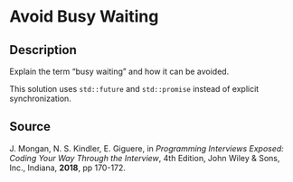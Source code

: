 # Avoid Busy Waiting

## Description

Explain the term “busy waiting” and how it can be avoided.

This solution uses `std::future` and `std::promise` instead of explicit synchronization.

## Source

J. Mongan, N. S. Kindler, E. Giguere, in *Programming Interviews Exposed: Coding Your Way Through the Interview*, 4th Edition, John Wiley & Sons, Inc., Indiana, **2018**, pp 170-172.
